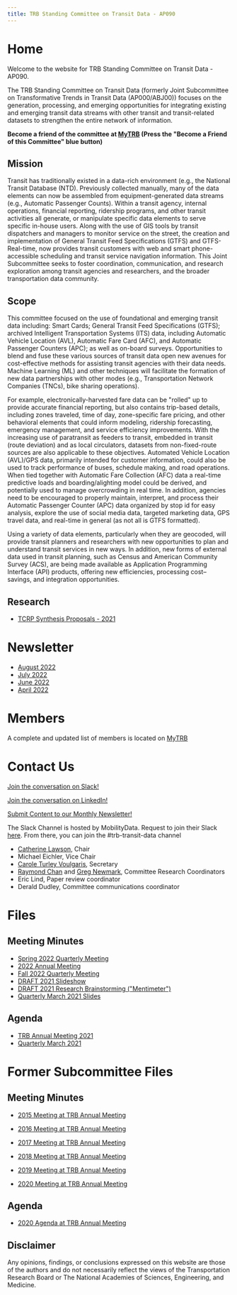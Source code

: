```yaml
---
title: TRB Standing Committee on Transit Data - AP090
---
```


# Home

Welcome to the website for TRB Standing Committee on Transit Data - AP090.

The TRB Standing Committee on Transit Data (formerly Joint Subcommittee on Transformative Trends in Transit Data (AP000/ABJ00)) focuses on the generation, processing, and emerging opportunities for integrating existing and emerging transit data streams with other transit and transit-related datasets to strengthen the entire network of information.

**Become a friend of the committee at [MyTRB](https://www.mytrb.org/OnlineDirectory/Committee/Details/6433) (Press the "Become a Friend of this Committee" blue button)**

## Mission

Transit has traditionally existed in a data-rich environment (e.g., the National Transit Database (NTD).  Previously collected manually, many of the data elements can now be assembled from equipment-generated data streams (e.g., Automatic Passenger Counts).  Within a transit agency, internal operations, financial reporting, ridership programs, and other transit activities all generate, or manipulate specific data elements to serve specific in-house users.  Along with the use of GIS tools by transit dispatchers and managers to monitor service on the street, the creation and implementation of General Transit Feed Specifications (GTFS) and GTFS-Real-time, now provides transit customers with web and smart phone-accessible scheduling and transit service navigation information.  This Joint Subcommittee seeks to foster coordination, communication, and research exploration among transit agencies and researchers, and the broader transportation data community. 

## Scope

This committee focused on the use of foundational and emerging transit data including: Smart Cards; General Transit Feed Specifications (GTFS); archived Intelligent Transportation Systems (ITS) data, including Automatic Vehicle Location (AVL), Automatic Fare Card (AFC), and Automatic Passenger Counters (APC); as well as on-board surveys. Opportunities to blend and fuse these various sources of transit data open new avenues for cost-effective methods for assisting transit agencies with their data needs. Machine Learning (ML) and other techniques will facilitate the formation of new data partnerships with other modes (e.g., Transportation Network Companies (TNCs), bike sharing operations).   

For example, electronically-harvested fare data can be "rolled" up to provide accurate financial reporting, but also contains trip-based details, including zones traveled, time of day, zone-specific fare pricing, and other behavioral elements that could inform modeling, ridership forecasting, emergency management, and service efficiency improvements.  With the increasing use of paratransit as feeders to transit, embedded in transit (route deviation) and as local circulators, datasets from non-fixed-route sources are also applicable to these objectives.  Automated Vehicle Location (AVL)/GPS data, primarily intended for customer information, could also be used to track performance of buses, schedule making, and road operations.  When tied together with Automatic Fare Collection (AFC) data a real-time predictive loads and boarding/alighting model could be derived, and potentially used to manage overcrowding in real time.  In addition, agencies need to be encouraged to properly maintain, interpret, and process their Automatic Passenger Counter (APC) data organized by stop id for easy analysis, explore the use of social media data, targeted marketing data, GPS travel data, and real-time in general (as not all is GTFS formatted). 

Using a variety of data elements, particularly when they are geocoded, will provide transit planners and researchers with new opportunities to plan and understand transit services in new ways.  In addition, new forms of external data used in transit planning, such as Census and American Community Survey (ACS), are being made available as Application Programming Interface (API) products, offering new efficiencies, processing cost–savings, and integration opportunities. 

## Research

* [TCRP Synthesis Proposals - 2021](research/tcrp_synthesis_2021.md)

# Newsletter
- [August 2022](https://drive.google.com/file/d/1k2CCaqNPNI8vjAqJxubv7JfFs93OGh6R/view?usp=sharing)
- [July 2022](https://drive.google.com/file/d/1wYSGsHhosgaGJNPNWaNO1tVuevZO-qwN/view?usp=sharing)
- [June 2022](https://drive.google.com/file/d/13W_6etvOhsiyvNf6iGV6Z84ZKdhhshZH/view?usp=sharing)
- [April 2022](https://drive.google.com/file/d/1Y_HP8m8RbJyRRVybalFOzMhhuU2J5xbJ/view?usp=sharing)

# Members
A complete and updated list of members is located on [MyTRB](https://www.mytrb.org/OnlineDirectory/Committee/Details/6433)

# Contact Us

[Join the conversation on Slack!](https://docs.google.com/forms/d/e/1FAIpQLSczZbZB9ql_Xl-1uBtmvYmA0fwfm1UX92SyWAdkuMEDfxac5w/viewform)

[Join the conversation on LinkedIn!](https://www.linkedin.com/groups/14061328/)

[Submit Content to our Monthly Newsletter!](https://forms.gle/2X65dfW2unZfnBKg6)

The Slack Channel is hosted by MobilityData. Request to join their Slack [here](https://docs.google.com/forms/d/e/1FAIpQLSczZbZB9ql_Xl-1uBtmvYmA0fwfm1UX92SyWAdkuMEDfxac5w/viewform). From there, you can join the #trb-transit-data channel 

* [Catherine Lawson](https://www.albany.edu/gp/lawson.php), Chair 
* Michael Eichler, Vice Chair
* [Carole Turley Voulgaris](https://www.gsd.harvard.edu/person/carole-voulgaris/), Secretary
* [Raymond Chan](https://www.raychan.me) and [Greg Newmark](https://apdesign.k-state.edu/about/faculty-staff/newmark/), Committee Research Coordinators
* Eric Lind, Paper review coordinator
* Derald Dudley, Committee communications coordinator

# Files

## Meeting Minutes

* [Spring 2022 Quarterly Meeting](https://docs.google.com/presentation/d/1yt1-8HvCLxYc9x13_IiXXJXAVICYn_9Xzurc0BRkr2Q/edit?usp=sharing)
* [2022 Annual Meeting](https://docs.google.com/presentation/d/1PaeT-6BNLZ0cuSABlqOu6JHFf-jdbY2B5TpDafPX6og/edit#slide=id.g10af89e44fb_0_38)
* [Fall 2022 Quarterly Meeting](minutes/2021_10_AP090_Meeting_Slides.pdf)
* [DRAFT 2021 Slideshow](minutes/2021_01_AP090_Meeting_Slides.pdf)
* [DRAFT 2021 Research Brainstorming ("Mentimeter")](minutes/2021_01_AP090_mentimeter_results.pdf)
* [Quarterly March 2021 Slides](minutes/2021_03_AP090_Slides.pdf)

## Agenda

* [TRB Annual Meeting 2021](minutes/2021_01_AP090_Agenda.pdf)
* [Quarterly March 2021](minutes/2021_03_AP090_Agenda.md)

# Former Subcommittee Files

## Meeting Minutes

* [2015 Meeting at TRB Annual Meeting](minutes/AP000(3)_files/2015_Meeting_Minutes.pdf)

* [2016 Meeting at TRB Annual Meeting](minutes/AP000(3)_files/2016_Meeting_Minutes.pdf)

* [2017 Meeting at TRB Annual Meeting](minutes/AP000(3)_files/2017_Meeting_Minutes.pdf)

* [2018 Meeting at TRB Annual Meeting](minutes/AP000(3)_files/2018_Meeting_Minutes.pdf)

* [2019 Meeting at TRB Annual Meeting](minutes/AP000(3)_files/2019_Meeting_Minutes.pdf)

* [2020 Meeting at TRB Annual Meeting](minutes/AP000(3)_files/2020_Meeting_Minutes.pdf)

## Agenda
* [2020 Agenda at TRB Annual Meeting](minutes/AP000(3)_files/2020_Agenda.pdf)

## Disclaimer
Any opinions, findings, or conclusions expressed on this website are those of the authors and do not necessarily reflect the views of the Transportation Research Board or The National Academies of Sciences, Engineering, and Medicine.
